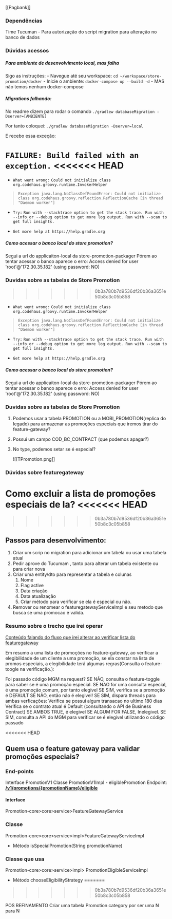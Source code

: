 [[Pagbank]]

### Dependências
Time Tucuman - Para autorização do script migration para alteração no banco de dados

### Dúvidas acessos

##### Para ambiente de desenvolvimento local, mas falha
Sigo as instruções:
	- Navegue até seu workspace: `cd ~/workspace/store-promotion/docker`
	- Inicie o ambiente: `docker-compose up --build -d`
	- MAS não temos nenhum docker-compose
##### Migrations falhando:

No readme dizem para rodar o comando
	`./gradlew databaseMigration -Dserver=[AMBIENTE]`
	
Por tanto coloquei:
	`./gradlew databaseMigration -Dserver=local`
	
E recebo essa exceção:
	
`FAILURE: Build failed with an exception.`
<<<<<<< HEAD
=======

* `What went wrong:`
`Could not initialize class org.codehaus.groovy.runtime.InvokerHelper`
> `Exception java.lang.NoClassDefFoundError: Could not initialize class org.codehaus.groovy.reflection.ReflectionCache [in thread "Daemon worker"]`

* `Try:`
`Run with --stacktrace option to get the stack trace. Run with --info or --debug option to get more log output. Run with --scan to get full insights.`

* `Get more help at https://help.gradle.org`

##### Como acessar o banco local do store promotion?

Segui a url do applicaiton-local da store-promotion-packager
	Pórem ao tentar acessar o banco aparece o erro: 
		Access denied for user 'root'@'172.30.35.182' (using password: NO)


### Duvidas sobre as tabelas de Store Promotion
>>>>>>> 0b3a780b7d9536df20b36a3651e50b8c3c05b858

* `What went wrong:`
`Could not initialize class org.codehaus.groovy.runtime.InvokerHelper`
> `Exception java.lang.NoClassDefFoundError: Could not initialize class org.codehaus.groovy.reflection.ReflectionCache [in thread "Daemon worker"]`

* `Try:`
`Run with --stacktrace option to get the stack trace. Run with --info or --debug option to get more log output. Run with --scan to get full insights.`

* `Get more help at https://help.gradle.org`

##### Como acessar o banco local do store promotion?

Segui a url do applicaiton-local da store-promotion-packager
	Pórem ao tentar acessar o banco aparece o erro: 
		Access denied for user 'root'@'172.30.35.182' (using password: NO)


### Duvidas sobre as tabelas de Store Promotion

1. Podemos usar a tabela PROMOTION ou a MOBI_PROMOTION(replica do legado) para armazenar as promoções especiais que iremos tirar do feature-gateway?

2. Possui um campo COD_BC_CONTRACT (que podemos apagar?)

3. No type, podemos setar se é especial?

	![[TPromotion.png]]

### Dúvidas sobre featuregateway

Como excluir a lista de promoções especiais de la?
<<<<<<< HEAD
=======



>>>>>>> 0b3a780b7d9536df20b36a3651e50b8c3c05b858
## Passos para desenvolvimento:

1. Criar um scrip no migration para adicionar um tabela ou usar uma tabela atual
2. Pedir aprove do Tucumam , tanto para alterar um tabela existente ou para criar nova
3. Criar uma entity/dto para representar a tabela e colunas
	1. Nome
	2. Flag active
	3. Data criação
	4. Data atualização
	5. Criar método para verificar se ela é especial ou não.
4. Remover ou renomear o featuregatewayServiceImpl e seu metodo que busca se uma promocao é valida.


### Resumo sobre o trecho que irei operar

[Conteúdo falando do fluxo que irei alterar ao verificar lista do featuregateway](https://jiraps.atlassian.net/wiki/spaces/GRE/pages/75318461273/Elegibilidade)

Em resumo a uma lista de promoções no feature-gateway, ao verificar a elegibilidade de um cliente a uma promoção, se ela constar na lista de promos especiais, a elegibilidade terá algumas regras(Consulta o feature-toogle na verificação.):

Foi passado código MGM na request?
SE NÃO, consulta o feature-toggle para saber se é uma promoção especial.
	SE NAO for uma consulta especial, é uma promoção comum, por tanto elegivel
	SE SIM, verifica se a promoção é DEFAULT
		SE NÃO, então não é elegivel!
		SE SIM,  dispara threads para ambas verficações:
			Verifica se possui algum transacao no ultimo 180 dias
			Verifica se o contrato atual é Default (consultando o API de Business Contract)
			SE AMBOS TRUE, é elegivel
			SE ALGUM FOR FALSE, Inelegivel.
SE SIM, consulta a API do MGM para verificar se é elegivel utilizando o código passado

<<<<<<< HEAD

## Quem usa o feature gateway para validar promoções especiais?

### End-points

Interface PromotionV1
Classe PromotionV1Impl - eligiblePromotion
Endpoint: [**/v1/promotions/{promotionName}/eligible**](https://store-promotion-api.qa.intranet.pags/swagger-ui.html#/operations/promotion-v-1-impl/eligiblePromotionUsingGET "https://store-promotion-api.qa.intranet.pags/swagger-ui.html#/operations/promotion-v-1-impl/eligiblePromotionUsingGET")

#### Interface
Promotion-core>core>service>FeatureGatewayService

### Classe 
Promotion-core>core>service>impl>FeatureGatewayServiceImpl

- Método isSpecialPromotion(String promotionName)

### Classe que usa
Promotion-core>core>service>impl> PromotionEligibleServiceImpl

- Método chooseEligibilityStrategy
=======
>>>>>>> 0b3a780b7d9536df20b36a3651e50b8c3c05b858





POS REFINAMENTO
Criar uma tabela
Promotion category
por ser uma N para N
